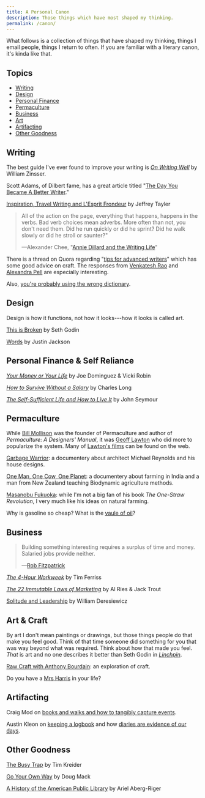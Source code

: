 ```yaml
---
title: A Personal Canon
description: Those things which have most shaped my thinking.
permalink: /canon/
---
```


What follows is a collection of things that have shaped my thinking, things I email people, things I return to often. If you are familiar with a literary canon, it's kinda like that.

## Topics

- [Writing](#writing)
- [Design](#design)
- [Personal Finance](#personal-finance--self-reliance)
- [Permaculture](#permaculture)
- [Business](#business)
- [Art](#art--craft)
- [Artifacting](#artifacting)
- [Other Goodness](#other-goodness)

## Writing

The best guide I've ever found to improve your writing is [_On Writing Well_](https://www.worldcat.org/title/on-writing-well-the-classic-guide-to-writing-nonfiction/oclc/958366043) by William Zinsser.

Scott Adams, of Dilbert fame, has a great article titled "[The Day You Became A Better Writer](http://dilbertblog.typepad.com/the_dilbert_blog/2007/06/the_day_you_bec.html)."

[Inspiration, Travel Writing and L'Esprit Frondeur](http://www.worldhum.com/features/speakers-corner/inspiration-travel-writing-and-lesprit-frondeur-20100216/) by Jeffrey Tayler

<blockquote>
  <p>All of the action on the page, everything that happens, happens in the verbs. Bad verb choices mean adverbs. More often than not, you don't need them. Did he run quickly or did he sprint? Did he walk slowly or did he stroll or saunter?"</p>
  <p class="cite">—Alexander Chee, "<a href="https://themorningnews.org/article/annie-dillard-and-the-writing-life">Annie Dillard and the Writing Life</a>"</p>
</blockquote>

There is a thread on Quora regarding "[tips for advanced writers](https://www.quora.com/What-are-some-tips-for-advanced-writers-How-do-you-push-your-writing-into-excellency-territory)" which has some good advice on craft. The responses from [Venkatesh Rao](https://www.quora.com/What-are-some-tips-for-advanced-writers-How-do-you-push-your-writing-into-excellency-territory/answer/Venkatesh-Rao) and [Alexandra Pell](https://www.quora.com/What-are-some-tips-for-advanced-writers-How-do-you-push-your-writing-into-excellency-territory/answer/Alexandra-Pell) are especially interesting.

Also, [you're probably using the wrong dictionary](http://jsomers.net/blog/dictionary).

## Design

Design is how it functions, not how it looks---how it looks is called art.

[This is Broken](https://www.ted.com/talks/seth_godin_this_is_broken_1) by Seth Godin

[Words](https://justinjackson.ca/words.html) by Justin Jackson

## Personal Finance & Self Reliance

[_Your Money or Your Life_](https://www.worldcat.org/title/your-money-or-your-life-9-steps-to-transforming-your-relationship-with-money-and-achieving-financial-independence/oclc/1086472188) by Joe Dominguez & Vicki Robin

[_How to Survive Without a Salary_](https://www.worldcat.org/title/how-to-survive-without-a-salary/oclc/1064491571) by Charles Long

[_The Self-Sufficient Life and How to Live It_](https://www.worldcat.org/title/self-sufficient-life-and-how-to-live-it-the-complete-back-to-basics-guide/oclc/1020311752) by John Seymour

## Permaculture

While [Bill Mollison](https://en.wikipedia.org/wiki/Bill_Mollison) was the founder of Permaculture and author of _Permaculture: A Designers' Manual_, it was [Geoff Lawton](https://en.wikipedia.org/wiki/Geoff_Lawton) who did more to popularize the system. Many of [Lawton's films](https://en.wikipedia.org/wiki/Geoff_Lawton#Films) can be found on the web.

[Garbage Warrior](http://www.garbagewarrior.com/): a documentery about architect Michael Reynolds and his house designs.

[One Man, One Cow, One Planet](https://www.imdb.com/title/tt1201582/): a documentery about farming in India and a man from New Zealand teaching Biodynamic agriculture methods.

[Masanobu Fukuoka](https://en.wikipedia.org/wiki/Masanobu_Fukuoka): while I'm not a big fan of his book _The One-Straw Revolution_, I very much like his ideas on natural farming.

Why is gasoline so cheap? What is the [vaule of oil](https://www.youtube.com/watch?v=0agWKj966Ho)?

## Business

<blockquote>
  <p>Building something interesting requires a surplus of time and money. Salaried jobs provide neither.</p>
  <p class="cite">—<a href="http://thestartuptoolkit.com/blog/2012/12/how-to-screw-up-your-life-by-getting-promoted/">Rob Fitzpatrick</a></p>
</blockquote>

[_The 4-Hour Workweek_](https://www.worldcat.org/title/4-hour-workweek-escape-9-5-live-anywhere-and-join-the-new-rich/oclc/944072533) by Tim Ferriss

[_The 22 Immutable Laws of Marketing_](https://www.worldcat.org/title/22-immutable-laws-of-marketing-violate-them-at-your-own-risk/oclc/1004798382) by Al Ries & Jack Trout

[Solitude and Leadership](https://theamericanscholar.org/solitude-and-leadership/) by William Deresiewicz

## Art & Craft

By art I don't mean paintings or drawings, but those things people do that make you feel good. Think of that time someone did something for you that was way beyond what was required. Think about how that made you feel. _That_ is art and no one describes it better than Seth Godin in [_Linchpin_](https://www.worldcat.org/title/linchpin-are-you-indispensable/oclc/1022214502).

[Raw Craft with Anthony Bourdain](https://www.youtube.com/playlist?list=PLdg0QhLNc29XuXmmv5Vu__bfNUeZI76ve): an exploration of craft.

Do you have a [Mrs Harris](https://www.youtube.com/watch?v=C79pemxkf3U) in your life?

## Artifacting

Craig Mod on [books and walks and how to tangibly capture events](https://medium.com/@craigmod/books-experiences-and-the-edges-of-our-world-4e18d1fb8e58).

Austin Kleon on [keeping a logbook](https://austinkleon.com/2010/01/31/logbook/) and how [diaries are evidence of our days](https://austinkleon.com/2017/11/29/evidence/).

## Other Goodness

[The Busy Trap](https://opinionator.blogs.nytimes.com/2012/06/30/the-busy-trap/) by Tim Kreider

[Go Your Own Way](https://themorningnews.org/article/go-your-own-way) by Doug Mack

[A History of the American Public Library](https://www.arielabergriger.com/article-libraries) by Ariel Aberg-Riger
